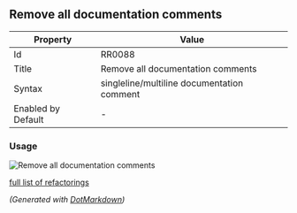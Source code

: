 ## Remove all documentation comments

| Property           | Value                                      |
| ------------------ | ------------------------------------------ |
| Id                 | RR0088                                     |
| Title              | Remove all documentation comments          |
| Syntax             | singleline/multiline documentation comment |
| Enabled by Default | \-                                         |

### Usage

![Remove all documentation comments](../../images/refactorings/RemoveAllDocumentationComments.png)

[full list of refactorings](Refactorings.md)

*\(Generated with [DotMarkdown](http://github.com/JosefPihrt/DotMarkdown)\)*